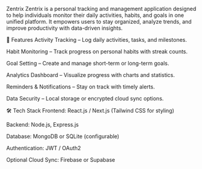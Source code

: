 Zentrix
Zentrix is a personal tracking and management application designed to help individuals monitor their daily activities, habits, and goals in one unified platform.
It empowers users to stay organized, analyze trends, and improve productivity with data-driven insights.

🚀 Features
Activity Tracking – Log daily activities, tasks, and milestones.

Habit Monitoring – Track progress on personal habits with streak counts.

Goal Setting – Create and manage short-term or long-term goals.

Analytics Dashboard – Visualize progress with charts and statistics.

Reminders & Notifications – Stay on track with timely alerts.

Data Security – Local storage or encrypted cloud sync options.

🛠 Tech Stack
Frontend: React.js / Next.js (Tailwind CSS for styling)

Backend: Node.js, Express.js

Database: MongoDB or SQLite (configurable)

Authentication: JWT / OAuth2

Optional Cloud Sync: Firebase or Supabase

